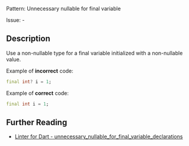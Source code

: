 Pattern: Unnecessary nullable for final variable

Issue: -

## Description

Use a non-nullable type for a final variable initialized with a non-nullable value.

Example of **incorrect** code:

```dart
final int? i = 1;
```

Example of **correct** code:

```dart
final int i = 1;
```

## Further Reading

* [Linter for Dart - unnecessary_nullable_for_final_variable_declarations](https://dart.dev/tools/linter-rules/unnecessary_nullable_for_final_variable_declarations)